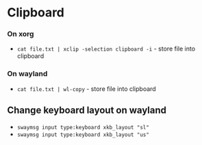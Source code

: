 # Clipboard

### On xorg

- `cat file.txt | xclip -selection clipboard -i` - store file into clipboard

### On wayland

- `cat file.txt | wl-copy` - store file into clipboard


## Change keyboard layout on wayland

- `swaymsg input type:keyboard xkb_layout "sl"`
- `swaymsg input type:keyboard xkb_layout "us"`

